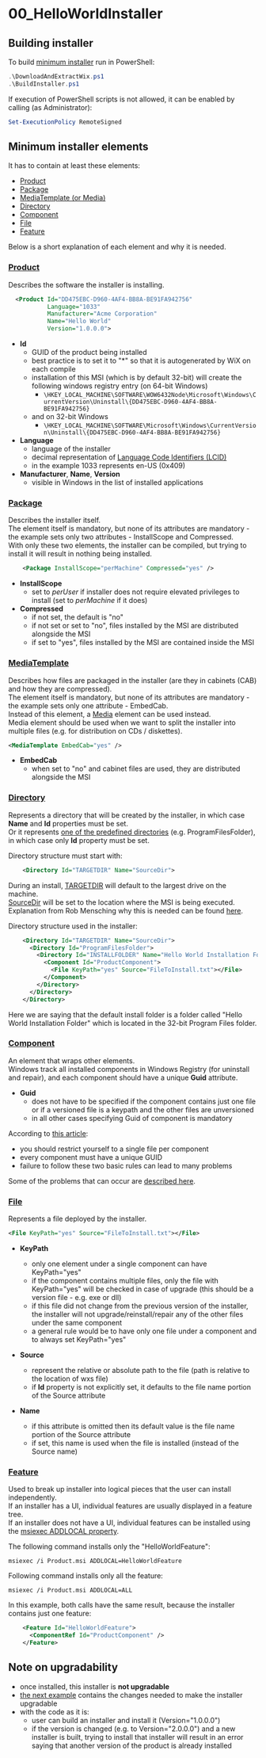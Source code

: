 # 00_HelloWorldInstaller

## Building installer

To build [minimum installer](Product.wxs) run in PowerShell:
```PowerShell
.\DownloadAndExtractWix.ps1
.\BuildInstaller.ps1
```

If execution of PowerShell scripts is not allowed, it can be enabled by calling (as Administrator):
```PowerShell
Set-ExecutionPolicy RemoteSigned
```

## Minimum installer elements

It has to contain at least these elements:
- [Product](#product)
- [Package](#package)
- [MediaTemplate (or Media)](#mediatemplate)
- [Directory](#directory)
- [Component](#component)
- [File](#file)
- [Feature](#feature)

Below is a short explanation of each element and why it is needed.

### [Product](https://wixtoolset.org/documentation/manual/v3/xsd/wix/product.html)

Describes the software the installer is installing.

```xml
  <Product Id="DD475EBC-D960-4AF4-BB8A-BE91FA942756"
           Language="1033"
           Manufacturer="Acme Corporation"
           Name="Hello World"
           Version="1.0.0.0">
```
- **Id**
  - GUID of the product being installed
  - best practice is to set it to "*" so that it is autogenerated by WiX on each compile
  - installation of this MSI (which is by default 32-bit) will create the following windows registry entry (on 64-bit Windows)
    - `\HKEY_LOCAL_MACHINE\SOFTWARE\WOW6432Node\Microsoft\Windows\CurrentVersion\Uninstall\{DD475EBC-D960-4AF4-BB8A-BE91FA942756}`
  - and on 32-bit Windows
    - `\HKEY_LOCAL_MACHINE\SOFTWARE\Microsoft\Windows\CurrentVersion\Uninstall\{DD475EBC-D960-4AF4-BB8A-BE91FA942756}`
- **Language**
  - language of the installer
  - decimal representation of [Language Code Identifiers (LCID)](https://docs.microsoft.com/en-us/openspecs/windows_protocols/ms-lcid/)
  - in the example 1033 represents en-US (0x409)
- **Manufacturer**, **Name**, **Version**
  - visible in Windows in the list of installed applications

### [Package](https://wixtoolset.org/documentation/manual/v3/xsd/wix/package.html)

Describes the installer itself.\
The element itself is mandatory, but none of its attributes are mandatory - the example sets only two attributes - InstallScope and Compressed.\
With only these two elements, the installer can be compiled, but trying to install it will result in nothing being installed.

```xml
    <Package InstallScope="perMachine" Compressed="yes" />
```
- **InstallScope**
  - set to *perUser* if installer does not require elevated privileges to install (set to *perMachine* if it does)
- **Compressed**
  - if not set, the default is "no"
  - if not set or set to "no", files installed by the MSI are distributed alongside the MSI
  - if set to "yes", files installed by the MSI are contained inside the MSI

### [MediaTemplate](https://wixtoolset.org/documentation/manual/v3/xsd/wix/mediatemplate.html)

Describes how files are packaged in the installer (are they in cabinets (CAB) and how they are compressed).\
The element itself is mandatory, but none of its attributes are mandatory - the example sets only one attribute - EmbedCab.\
Instead of this element, a [Media](https://wixtoolset.org/documentation/manual/v3/xsd/wix/media.html) element can be used instead.\
Media element should be used when we want to split the installer into multiple files (e.g. for distribution on CDs / diskettes).

```xml
<MediaTemplate EmbedCab="yes" />
```
- **EmbedCab**
  - when set to "no" and cabinet files are used, they are distributed alongside the MSI

### [Directory](https://wixtoolset.org/documentation/manual/v3/xsd/wix/directory.html)

Represents a directory that will be created by the installer, in which case **Name** and **Id** properties must be set.\
Or it represents [one of the predefined directories](https://docs.microsoft.com/hr-hr/windows/win32/msi/property-reference?redirectedfrom=MSDN#system-folder-properties) 
(e.g. ProgramFilesFolder), in which case only **Id** property must be set.

Directory structure must start with:
```xml
    <Directory Id="TARGETDIR" Name="SourceDir">
```

During an install, [TARGETDIR](https://docs.microsoft.com/hr-hr/windows/win32/msi/targetdir) will default to the largest drive on the machine.\
[SourceDir](https://docs.microsoft.com/hr-hr/windows/win32/msi/sourcedir) will be set to the location where the MSI is being executed.\
Explanation from Rob Mensching why this is needed can be found [here](https://stackoverflow.com/a/2145075).

Directory structure used in the installer:
```xml
    <Directory Id="TARGETDIR" Name="SourceDir">
      <Directory Id="ProgramFilesFolder">
        <Directory Id="INSTALLFOLDER" Name="Hello World Installation Folder">
          <Component Id="ProductComponent">
            <File KeyPath="yes" Source="FileToInstall.txt"></File>
          </Component>
        </Directory>
      </Directory>
    </Directory>
```
Here we are saying that the default install folder is a folder called "Hello World Installation Folder" which is located in the 32-bit Program Files folder.

### [Component](https://wixtoolset.org/documentation/manual/v3/xsd/wix/component.html)

An element that wraps other elements.\
Windows track all installed components in Windows Registry (for uninstall and repair), and each component should have a unique **Guid** attribute.
- **Guid**
  - does not have to be specified if the component contains just one file or if a versioned file is a keypath and the other files are unversioned
  - in all other cases specifying Guid of component is mandatory

According to [this article](https://wixtoolset.org/documentation/manual/v3/howtos/files_and_registry/add_a_file.html):
- you should restrict yourself to a single file per component
- every component must have a unique GUID
- failure to follow these two basic rules can lead to many problems

Some of the problems that can occur are [described here](https://docs.microsoft.com/hr-hr/windows/win32/msi/what-happens-if-the-component-rules-are-broken).

### [File](https://wixtoolset.org/documentation/manual/v3/xsd/wix/file.html)

Represents a file deployed by the installer.
```xml
<File KeyPath="yes" Source="FileToInstall.txt"></File>
```
- **KeyPath**
  - only one element under a single component can have KeyPath="yes"
  - if the component contains multiple files, only the file with KeyPath="yes" will be checked in case of upgrade (this should be a version file - e.g. exe or dll)
  - if this file did not change from the previous version of the installer, the installer will not upgrade/reinstall/repair any of the other files under the same component
  - a general rule would be to have only one file under a component and to always set KeyPath="yes"

- **Source**
  - represent the relative or absolute path to the file (path is relative to the location of wxs file)
  - if **Id** property is not explicitly set, it defaults to the file name portion of the Source attribute

- **Name**
  - if this attribute is omitted then its default value is the file name portion of the Source attribute
  - if set, this name is used when the file is installed (instead of the Source name)

### [Feature](https://wixtoolset.org/documentation/manual/v3/xsd/wix/feature.html)

Used to break up installer into logical pieces that the user can install independently.\
If an installer has a UI, individual features are usually displayed in a feature tree.\
If an installer does not have a UI, individual features can be installed using the [msiexec ADDLOCAL property](https://docs.microsoft.com/en-us/windows/win32/msi/addlocal).

The following command installs only the "HelloWorldFeature":
```
msiexec /i Product.msi ADDLOCAL=HelloWorldFeature
```

Following command installs only all the feature:
```
msiexec /i Product.msi ADDLOCAL=ALL
```

In this example, both calls have the same result, because the installer contains just one feature:
```xml
    <Feature Id="HelloWorldFeature">
      <ComponentRef Id="ProductComponent" />
    </Feature>
```

## Note on upgradability
- once installed, this installer is **not upgradable**
- [the next example](../01_HelloWorldInstallerUpgradable/) contains the changes needed to make the installer upgradable
- with the code as it is:
  - user can build an installer and install it (Version="1.0.0.0")
  - if the version is changed (e.g. to Version="2.0.0.0") and a new installer is built, trying to install that installer will
    result in an error saying that another version of the product is already installed